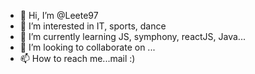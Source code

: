 - 👋 Hi, I’m @Leete97
- 👀 I’m interested in IT, sports, dance
- 🌱 I’m currently learning JS, symphony, reactJS, Java...
- 💞️ I’m looking to collaborate on ... 
- 📫 How to reach me...mail :) 

<!---
Leete97/Leete97 is a ✨ special ✨ repository because its `README.md` (this file) appears on your GitHub profile.
You can click the Preview link to take a look at your changes.
--->
